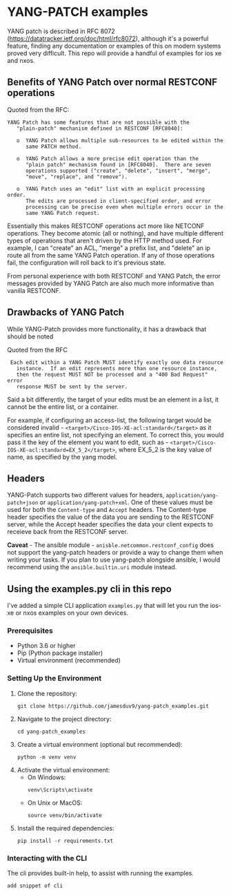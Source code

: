 # YANG-PATCH examples

YANG patch is described in RFC 8072 (https://datatracker.ietf.org/doc/html/rfc8072), although it's a powerful feature, finding any documentation or examples of this on modern systems proved very difficult. This repo will provide a handful of examples for ios xe and nxos.

## Benefits of YANG Patch over normal RESTCONF operations

Quoted from the RFC:

```
YANG Patch has some features that are not possible with the
   "plain-patch" mechanism defined in RESTCONF [RFC8040]:

   o  YANG Patch allows multiple sub-resources to be edited within the
      same PATCH method.

   o  YANG Patch allows a more precise edit operation than the
      "plain patch" mechanism found in [RFC8040].  There are seven
      operations supported ("create", "delete", "insert", "merge",
      "move", "replace", and "remove").

   o  YANG Patch uses an "edit" list with an explicit processing order.
      The edits are processed in client-specified order, and error
      processing can be precise even when multiple errors occur in the
      same YANG Patch request.
```

Essentially this makes RESTCONF operations act more like NETCONF operations. They become atomic (all or nothing), and have multiple different types of operations that aren't driven by the HTTP method used. For example, I can "create" an ACL, "merge" a prefix list, and "delete" an ip route all from the same YANG Patch operation. If any of those operations fail, the configuration will roll back to it's previous state. 

From personal experience with both RESTCONF and YANG Patch, the error messages provided by YANG Patch are also much more informative than vanilla RESTCONF. 

## Drawbacks of YANG Patch

While YANG-Patch provides more functionality, it has a drawback that should be noted

Quoted from the RFC
```
 Each edit within a YANG Patch MUST identify exactly one data resource
   instance.  If an edit represents more than one resource instance,
   then the request MUST NOT be processed and a "400 Bad Request" error
   response MUST be sent by the server.
```

Said a bit differently, the target of your edits must be an element in a list, it cannot be the entire list, or a container.

For example, if configuring an access-list, the following target would be considered invalid - `<target>/Cisco-IOS-XE-acl:standard</target>` as it specifies an entire list, not specifying an element. To correct this, you would pass it the key of the element you want to edit, such as - `<target>/Cisco-IOS-XE-acl:standard=EX_5_2</target>`, where EX_5_2 is the key value of name, as specified by the yang model.

## Headers

YANG-Patch supports two different values for headers, `application/yang-patch+json` or `application/yang-patch+xml`. One of these values must be used for both the `Content-type` and `Accept` headers. The Content-type header specifies the value of the data you are sending to the RESTCONF server, while the Accept header specifies the data your client expects to receieve back from the RESTCONF server.

**Caveat** - The ansible module - `anisble.netcommon.restconf_config` does not support the yang-patch headers or provide a way to change them when writing your tasks. If you plan to use yang-patch alongside ansible, I would recommend using the `ansible.builtin.uri` module instead.

## Using the examples.py cli in this repo

I've added a simple CLI application `examples.py` that will let you run the ios-xe or nxos examples on your own devices. 

### Prerequisites
- Python 3.6 or higher
- Pip (Python package installer)
- Virtual environment (recommended)

### Setting Up the Environment
1. Clone the repository:
   ```
   git clone https://github.com/jamesduv9/yang-patch_examples.git
   ```
2. Navigate to the project directory:
   ```
   cd yang-patch_examples
   ```
3. Create a virtual environment (optional but recommended):
   ```
   python -m venv venv
   ```
4. Activate the virtual environment:
   - On Windows:
     ```
     venv\Scripts\activate
     ```
   - On Unix or MacOS:
     ```
     source venv/bin/activate
     ```
5. Install the required dependencies:
   ```
   pip install -r requirements.txt
   ```

### Interacting with the CLI

The cli provides built-in help, to assist with running the examples.

```
add snippet of cli
```